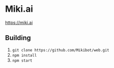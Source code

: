 # Miki.ai

https://miki.ai

## Building
1. `git clone https://github.com/Mikibot/web.git`
2. `npm install`
3. `npm start`
